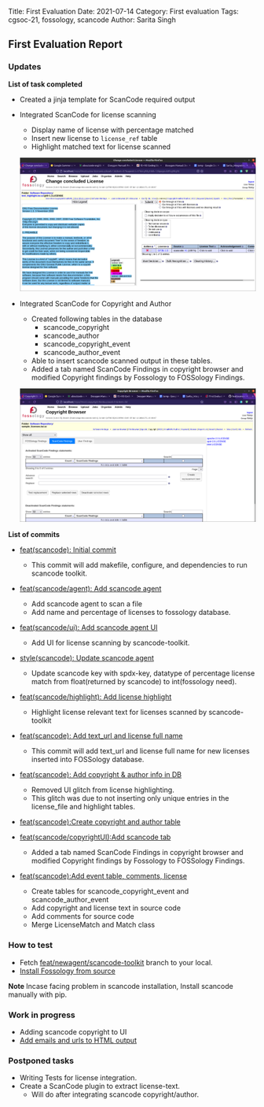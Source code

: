 Title: First Evaluation
Date: 2021-07-14
Category: First evaluation
Tags: cgsoc-21, fossology, scancode
Author: Sarita Singh
## First Evaluation Report

### Updates

**List of task completed**

- Created a jinja template for ScanCode required output
- Integrated ScanCode for license scanning
    - Display name of license with percentage matched
    - Insert new license to `license_ref` table
    - Highlight matched text for license scanned

    ![image](images/license_scanning.png)

- Integrated ScanCode for Copyright and Author 
    - Created following tables in the database
        - scancode_copyright
        - scancode_author
        - scancode_copyright_event
        - scancode_author_event
    - Able to insert scancode scanned output in these tables.
    - Added a tab named ScanCode Findings in copyright browser and modified Copyright findings by Fossology to FOSSology Findings.

    ![image](images/scan_copy_browser.png)

**List of commits**

- [feat(scancode): Initial commit ](https://github.com/itssingh/fossology/commit/e450950e6e39b1b3647c79c07737d3877e419cc6)
    - This commit will add makefile, configure, and dependencies to run scancode toolkit.

- [feat(scancode/agent): Add scancode agent](https://github.com/itssingh/fossology/commit/bd38dd70e092a8700547883e497f7861e3cc48b8)
    - Add scancode agent to scan a file
    - Add name and percentage of licenses to fossology database.

- [feat(scancode/ui): Add scancode agent UI](https://github.com/itssingh/fossology/commit/af0dce1adb49db0497a951c9616ae7cace9efca4) 
    - Add UI for license scanning by scancode-toolkit.

- [style(scancode): Update scancode agent](https://github.com/itssingh/fossology/commit/0e461522b0d2d795d263cb7455c1d4b95c58ed8a)
    - Update scancode key with spdx-key, datatype of percentage license match from float(returned by scancode) to int(fossology need).

- [feat(scancode/highlight): Add license highlight](https://github.com/itssingh/fossology/commit/b9ad6d8ed488bf0a932734e7d331247b8e7b4ab1)
    - Highlight license relevant text for licenses scanned by scancode-toolkit

- [feat(scancode): Add text_url and license full name ](https://github.com/itssingh/fossology/commit/3a16fd2638967a7dc2d39e320cca2830268db9a7)
    - This commit will add text_url and license full name for new licenses inserted into FOSSology database.

- [feat(scancode): Add copyright & author info in DB](https://github.com/itssingh/fossology/commit/ed83a98db32d2abcd0508af9e2650771a27ed615)
    - Removed UI glitch from license highlighting.
    - This glitch was due to not inserting only unique entries in the license_file and highlight tables.

- [feat(scancode):Create copyright and author table](https://github.com/itssingh/fossology/commit/c823ecf7a5d59fbfe243281c41598ea161e04435) 

- [feat(scancode/copyrightUI):Add scancode tab](https://github.com/itssingh/fossology/commit/f7d0053fb78539875aac04b62345f9fd9863e9da)
    - Added a tab named ScanCode Findings in copyright browser and modified Copyright findings by Fossology to FOSSology Findings.

- [feat(scancode):Add event table, comments, license](https://github.com/itssingh/fossology/commit/a88cca652b25aa0705c58de2d451078ef14ce08a)
    - Create tables for scancode_copyright_event and scancode_author_event
    - Add copyright and license text in source code
    - Add comments for source code
    - Merge LicenseMatch and Match class

### How to test

- Fetch [feat/newagent/scancode-toolkit](https://github.com/itssingh/fossology/tree/feat/newagent%2Fscancode-toolkit) branch to your local.
- [Install Fossology from source](https://github.com/fossology/fossology/wiki/Install-from-Source) 

**Note** Incase facing problem in scancode installation, Install scancode manually with pip.

### Work in progress

- Adding scancode copyright to UI
- [Add emails and urls to HTML output](https://github.com/nexB/scancode-toolkit/pull/2539)

### Postponed tasks

- Writing Tests for license integration.
- Create a ScanCode plugin to extract license-text.
    - Will do after integrating scancode copyright/author.
